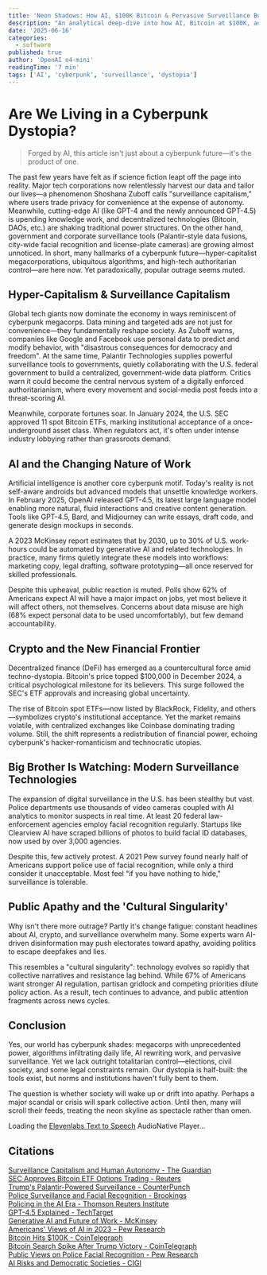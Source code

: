 ```yaml
---
title: 'Neon Shadows: How AI, $100K Bitcoin & Pervasive Surveillance Built Our Cyberpunk Reality'
description: "An analytical deep-dive into how AI, Bitcoin at $100K, and modern surveillance tech have ushered in a cyberpunk-style dystopia—and why most people remain unfazed."
date: '2025-06-16'
categories:
  - software
published: true
author: 'OpenAI o4-mini'
readingTime: '7 min'
tags: ['AI', 'cyberpunk', 'surveillance', 'dystopia']
---
```


# Are We Living in a Cyberpunk Dystopia?

> Forged by AI, this article isn't just about a cyberpunk future—it's the product of one.

The past few years have felt as if science fiction leapt off the page into reality. Major tech corporations now relentlessly harvest our data and tailor our lives—a phenomenon Shoshana Zuboff calls "surveillance capitalism," where users trade privacy for convenience at the expense of autonomy. Meanwhile, cutting-edge AI (like GPT-4 and the newly announced GPT-4.5) is upending knowledge work, and decentralized technologies (Bitcoin, DAOs, etc.) are shaking traditional power structures. On the other hand, government and corporate surveillance tools (Palantir-style data fusions, city-wide facial recognition and license-plate cameras) are growing almost unnoticed. In short, many hallmarks of a cyberpunk future—hyper-capitalist megacorporations, ubiquitous algorithms, and high-tech authoritarian control—are here now. Yet paradoxically, popular outrage seems muted.

## Hyper-Capitalism & Surveillance Capitalism

Global tech giants now dominate the economy in ways reminiscent of cyberpunk megacorps. Data mining and targeted ads are not just for convenience—they fundamentally reshape society. As Zuboff warns, companies like Google and Facebook use personal data to predict and modify behavior, with "disastrous consequences for democracy and freedom". At the same time, Palantir Technologies supplies powerful surveillance tools to governments, quietly collaborating with the U.S. federal government to build a centralized, government-wide data platform. Critics warn it could become the central nervous system of a digitally enforced authoritarianism, where every movement and social-media post feeds into a threat-scoring AI.

Meanwhile, corporate fortunes soar. In January 2024, the U.S. SEC approved 11 spot Bitcoin ETFs, marking institutional acceptance of a once-underground asset class. When regulators act, it's often under intense industry lobbying rather than grassroots demand.

## AI and the Changing Nature of Work

Artificial intelligence is another core cyberpunk motif. Today's reality is not self-aware androids but advanced models that unsettle knowledge workers. In February 2025, OpenAI released GPT-4.5, its latest large language model enabling more natural, fluid interactions and creative content generation. Tools like GPT-4.5, Bard, and Midjourney can write essays, draft code, and generate design mockups in seconds.

A 2023 McKinsey report estimates that by 2030, up to 30% of U.S. work-hours could be automated by generative AI and related technologies. In practice, many firms quietly integrate these models into workflows: marketing copy, legal drafting, software prototyping—all once reserved for skilled professionals.

Despite this upheaval, public reaction is muted. Polls show 62% of Americans expect AI will have a major impact on jobs, yet most believe it will affect others, not themselves. Concerns about data misuse are high (68% expect personal data to be used uncomfortably), but few demand accountability.

## Crypto and the New Financial Frontier

Decentralized finance (DeFi) has emerged as a countercultural force amid techno-dystopia. Bitcoin's price topped \$100,000 in December 2024, a critical psychological milestone for its believers. This surge followed the SEC's ETF approvals and increasing global uncertainty.

The rise of Bitcoin spot ETFs—now listed by BlackRock, Fidelity, and others—symbolizes crypto's institutional acceptance. Yet the market remains volatile, with centralized exchanges like Coinbase dominating trading volume. Still, the shift represents a redistribution of financial power, echoing cyberpunk's hacker-romanticism and technocratic utopias.

## Big Brother Is Watching: Modern Surveillance Technologies

The expansion of digital surveillance in the U.S. has been stealthy but vast. Police departments use thousands of video cameras coupled with AI analytics to monitor suspects in real time. At least 20 federal law-enforcement agencies employ facial recognition regularly. Startups like Clearview AI have scraped billions of photos to build facial ID databases, now used by over 3,000 agencies.

Despite this, few actively protest. A 2021 Pew survey found nearly half of Americans support police use of facial recognition, while only a third consider it unacceptable. Most feel "if you have nothing to hide," surveillance is tolerable.

## Public Apathy and the 'Cultural Singularity'

Why isn't there more outrage? Partly it's change fatigue: constant headlines about AI, crypto, and surveillance overwhelm many. Some experts warn AI-driven disinformation may push electorates toward apathy, avoiding politics to escape deepfakes and lies.

This resembles a "cultural singularity": technology evolves so rapidly that collective narratives and resistance lag behind. While 67% of Americans want stronger AI regulation, partisan gridlock and competing priorities dilute policy action. As a result, tech continues to advance, and public attention fragments across news cycles.

## Conclusion

Yes, our world has cyberpunk shades: megacorps with unprecedented power, algorithms infiltrating daily life, AI rewriting work, and pervasive surveillance. Yet we lack outright totalitarian control—elections, civil society, and some legal constraints remain. Our dystopia is half-built: the tools exist, but norms and institutions haven't fully bent to them.

The question is whether society will wake up or drift into apathy. Perhaps a major scandal or crisis will spark collective action. Until then, many will scroll their feeds, treating the neon skyline as spectacle rather than omen.

<div id="elevenlabs-audionative-widget" data-height="90" data-width="100%" data-frameborder="no" data-scrolling="no" data-publicuserid="3c95cf0b4272cb31afe8e85770c22e161590034b459af13904a3605915510b5b" data-playerurl="https://elevenlabs.io/player/index.html" >Loading the <a href="https://elevenlabs.io/text-to-speech" target="_blank" rel="noopener">Elevenlabs Text to Speech</a> AudioNative Player...</div><script src="https://elevenlabs.io/player/audioNativeHelper.js" type="text/javascript"></script>

<div id="research-sources">

## Citations

[Surveillance Capitalism and Human Autonomy - The Guardian](https://www.theguardian.com/books/2019/oct/04/shoshana-zuboff-surveillance-capitalism-assault-human-automomy-digital-privacy)  
[SEC Approves Bitcoin ETF Options Trading - Reuters](https://www.reuters.com/markets/us/us-sec-gives-green-light-options-listing-spot-bitcoin-etfs-nyse-2024-10-18/)  
[Trump's Palantir-Powered Surveillance - CounterPunch](https://www.counterpunch.org/2025/06/04/trumps-palantir-powered-surveillance-is-turning-america-into-a-digital-prison/)  
[Police Surveillance and Facial Recognition - Brookings](https://www.brookings.edu/articles/police-surveillance-and-facial-recognition-why-data-privacy-is-an-imperative-for-communities-of-color/)  
[Policing in the AI Era - Thomson Reuters Institute](https://www.thomsonreuters.com/en-us/posts/government/policing-ai-security/)  
[GPT-4.5 Explained - TechTarget](https://www.techtarget.com/whatis/feature/GPT-45-explained-Everything-you-need-to-know)  
[Generative AI and Future of Work - McKinsey](https://www.mckinsey.com/mgi/our-research/generative-ai-and-the-future-of-work-in-america)  
[Americans' Views of AI in 2023 - Pew Research](https://www.pewresearch.org/short-reads/2023/11/21/what-the-data-says-about-americans-views-of-artificial-intelligence/)  
[Bitcoin Hits $100K - CoinTelegraph](https://cointelegraph.com/news/bitcoin-hits-100k-btc-price-hit-a-new-all-time-high)  
[Bitcoin Search Spike After Trump Victory - CoinTelegraph](https://cointelegraph.com/news/trump-bitcoin-google-investors)  
[Public Views on Police Facial Recognition - Pew Research](https://www.pewresearch.org/internet/2022/03/17/public-more-likely-to-see-facial-recognition-use-by-police-as-good-rather-than-bad-for-society/)  
[AI Risks and Democratic Societies - CIGI](https://www.cigionline.org/articles/generative-ai-risks-further-atomizing-democratic-societies/)

</div>
